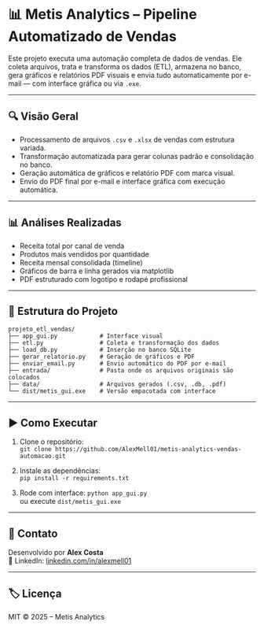 # 📊 Metis Analytics – Pipeline Automatizado de Vendas

Este projeto executa uma automação completa de dados de vendas. Ele coleta arquivos, trata e transforma os dados (ETL), armazena no banco, gera gráficos e relatórios PDF visuais e envia tudo automaticamente por e-mail — com interface gráfica ou via `.exe`.

---

## 🔍 Visão Geral

- Processamento de arquivos `.csv` e `.xlsx` de vendas com estrutura variada.
- Transformação automatizada para gerar colunas padrão e consolidação no banco.
- Geração automática de gráficos e relatório PDF com marca visual.
- Envio do PDF final por e-mail e interface gráfica com execução automática.

---

## 📊 Análises Realizadas

- Receita total por canal de venda
- Produtos mais vendidos por quantidade
- Receita mensal consolidada (timeline)
- Gráficos de barra e linha gerados via matplotlib
- PDF estruturado com logotipo e rodapé profissional

---

## 🧱 Estrutura do Projeto

```
projeto_etl_vendas/
├── app_gui.py            # Interface visual
├── etl.py                # Coleta e transformação dos dados
├── load_db.py            # Inserção no banco SQLite
├── gerar_relatorio.py    # Geração de gráficos e PDF
├── enviar_email.py       # Envio automático do PDF por e-mail
├── entrada/              # Pasta onde os arquivos originais são colocados
├── data/                 # Arquivos gerados (.csv, .db, .pdf)
└── dist/metis_gui.exe    # Versão empacotada com interface
```

---

## ▶️ Como Executar

1. Clone o repositório:  
`git clone https://github.com/AlexMell01/metis-analytics-vendas-automacao.git`

2. Instale as dependências:  
`pip install -r requirements.txt`

3. Rode com interface:
`python app_gui.py`  
ou execute `dist/metis_gui.exe`

---

## 📩 Contato

Desenvolvido por **Alex Costa**  
🔗 LinkedIn: [linkedin.com/in/alexmell01](https://linkedin.com/in/alexmell01)

---

## 🏷️ Licença

MIT © 2025 – Metis Analytics
